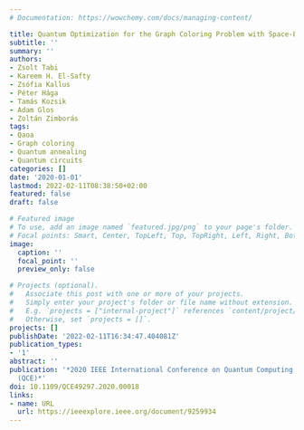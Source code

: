 ```yaml
---
# Documentation: https://wowchemy.com/docs/managing-content/

title: Quantum Optimization for the Graph Coloring Problem with Space-Efficient Embedding
subtitle: ''
summary: ''
authors:
- Zsolt Tabi
- Kareem H. El-Safty
- Zsófia Kallus
- Péter Hága
- Tamás Kozsik
- Adam Glos
- Zoltán Zimborás
tags:
- Qaoa
- Graph coloring
- Quantum annealing
- Quantum circuits
categories: []
date: '2020-01-01'
lastmod: 2022-02-11T08:38:50+02:00
featured: false
draft: false

# Featured image
# To use, add an image named `featured.jpg/png` to your page's folder.
# Focal points: Smart, Center, TopLeft, Top, TopRight, Left, Right, BottomLeft, Bottom, BottomRight.
image:
  caption: ''
  focal_point: ''
  preview_only: false

# Projects (optional).
#   Associate this post with one or more of your projects.
#   Simply enter your project's folder or file name without extension.
#   E.g. `projects = ["internal-project"]` references `content/project/deep-learning/index.md`.
#   Otherwise, set `projects = []`.
projects: []
publishDate: '2022-02-11T16:34:47.404081Z'
publication_types:
- '1'
abstract: ''
publication: '*2020 IEEE International Conference on Quantum Computing and Engineering
  (QCE)*'
doi: 10.1109/QCE49297.2020.00018
links:
- name: URL
  url: https://ieeexplore.ieee.org/document/9259934
---
```

